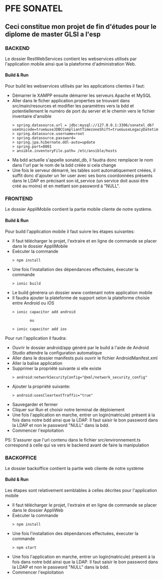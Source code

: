 # PFE SONATEL
## Ceci constitue mon projet de fin d'études pour le diplome de master GLSI a l'esp

### BACKEND
Le dossier RestWebServices contient les webservices utilisés par l'application mobile ainsi que la plateforme d'administration Web.

#### Build & Run
Pour build les webservices utilisés par les applications clientes il faut:
  * Démarrer le XAMPP ensuite démarrer les serveurs Apache et MySQL
  * Aller dans le ficher application.properties se trouvant dans src/main/resources et modifier les paramètres vers la bdd
    et potentiellement le numéro de port du server et le chemin vers le fichier inventaire d'ansible
    ```
    > spring.datasource.url = jdbc:mysql://127.0.0.1:3306/sonatel_db?useUnicode=true&useJDBCCompliantTimezoneShift=true&useLegacyDatetimeCode=false&serverTimezone=UTC
    > spring.datasource.username=root
    > spring.datasource.password=
    > spring.jpa.hibernate.ddl-auto=update
    > spring.port=8081
    > ansible.inventoryFile.path= /etc/ansible/hosts
    ```
  * Ma bdd actuelle s'appelle sonatel_db, il faudra donc remplacer le nom dans l'url par le nom de la bdd créée si cela change
  * Une fois le serveur démarré, les tables sont automatiquement créées, il suffit donc d'ajouter un 1er user avec ses bons coordonnées 
    présents dans le LDAP en précisant son id_service (un service doit aussi être créé au moins) et en mettant son password à "NULL". 

### FRONTEND
Le dossier AppliMobile contient la partie mobile cliente de notre système.

#### Build & Run
Pour build l'application mobile il faut suivre les étapes suivantes:
  * Il faut télécharger le projet, l'extraire et en ligne de commande se placer dans le dossier AppliMobile
  * Exécuter la commande
    ```
    > npm install
    ```
  * Une fois l'installation des dépendances effectuées, éxecuter la commande 
    ```
    > ionic build
    ```
  * Le build générera un dossier www contenant notre application mobile 
  * Il faudra ajouter la plateforme de support selon la plateforme choisie entre Android ou iOS
    ```
    > ionic capacitor add android 
    ```
                ou
    ```
    > ionic capacitor add ios 
    ```
Pour run l'application il faudra:
  * Ouvrir le dossier android/app généré par le build à l'aide de Android Studio attendre la configuration automatique
  * Aller dans le dossier manifests puis ouvrir le fichier AndroidManifest.xml
  * Aller la balise application 
  * Supprimer la propriété suivante si elle existe
       ```
       > android:networkSecurityConfig="@xml/network_security_config"
       ```
  * Ajouter la propriété suivante:
       ```
       > android:usesCleartextTraffic="true"
       ```
  * Sauvegarder et fermer
  * Cliquer sur Run et choisir notre terminal de déploiement
  * Une fois l'application en marche, entrer un login(matricule) présent à la fois dans notre bdd ainsi que la LDAP.
    Il faut saisir le bon password dans la LDAP et non le password "NULL" dans la bdd.
  * Commencer l'exploitation
  
PS: S'assurer que l'url contenu dans le fichier src/environnement.ts correspond à celle qui va vers le backend avant de faire la manipulation
     
### BACKOFFICE
Le dossier backoffice contient la partie web cliente de notre système

#### Build & Run
Les étapes sont relativement semblables à celles décrites pour l'application mobile
  * Il faut télécharger le projet, l'extraire et en ligne de commande se placer dans le dossier AppliWeb
  * Exécuter la commande 
    ```
    > npm install
    ```
  * Une fois l'installation des dépendances effectuées, éxecuter la commande 
    ```
    > npm start
    ```
  * Une fois l'application en marche, entrer un login(matricule) présent à la fois dans notre bdd ainsi que la LDAP.
    Il faut saisir le bon password dans la LDAP et non le password "NULL" dans la bdd.
  * Commencer l'exploitation
